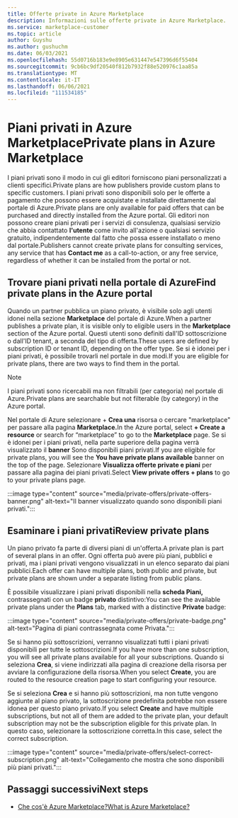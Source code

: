 ```yaml
---
title: Offerte private in Azure Marketplace
description: Informazioni sulle offerte private in Azure Marketplace.
ms.service: marketplace-customer
ms.topic: article
author: Guyshu
ms.author: gushuchm
ms.date: 06/03/2021
ms.openlocfilehash: 55d0716b183e9e8905e631447e547396d6f55404
ms.sourcegitcommit: 9cb6bc9df20540f812b7932f88e520976c1aa85a
ms.translationtype: MT
ms.contentlocale: it-IT
ms.lasthandoff: 06/06/2021
ms.locfileid: "111534185"
---
```

# <a name="private-plans-in-azure-marketplace"></a><span data-ttu-id="d2a43-103">Piani privati in Azure Marketplace</span><span class="sxs-lookup"><span data-stu-id="d2a43-103">Private plans in Azure Marketplace</span></span>

<span data-ttu-id="d2a43-104">I piani privati sono il modo in cui gli editori forniscono piani personalizzati a clienti specifici.</span><span class="sxs-lookup"><span data-stu-id="d2a43-104">Private plans are how publishers provide custom plans to specific customers.</span></span> <span data-ttu-id="d2a43-105">I piani privati sono disponibili solo per le offerte a pagamento che possono essere acquistate e installate direttamente dal portale di Azure.</span><span class="sxs-lookup"><span data-stu-id="d2a43-105">Private plans are only available for paid offers that can be purchased and directly installed from the Azure portal.</span></span> <span data-ttu-id="d2a43-106">Gli editori non possono creare piani privati per i servizi di consulenza, qualsiasi servizio che abbia contattato **l'utente** come invito all'azione o qualsiasi servizio gratuito, indipendentemente dal fatto che possa essere installato o meno dal portale.</span><span class="sxs-lookup"><span data-stu-id="d2a43-106">Publishers cannot create private plans for consulting services, any service that has **Contact me** as a call-to-action, or any free service, regardless of whether it can be installed from the portal or not.</span></span>

## <a name="find-private-plans-in-the-azure-portal"></a><span data-ttu-id="d2a43-107">Trovare piani privati nella portale di Azure</span><span class="sxs-lookup"><span data-stu-id="d2a43-107">Find private plans in the Azure portal</span></span>

<span data-ttu-id="d2a43-108">Quando un partner pubblica un piano privato, è visibile solo agli utenti idonei nella sezione **Marketplace** del portale di Azure.</span><span class="sxs-lookup"><span data-stu-id="d2a43-108">When a partner publishes a private plan, it is visible only to eligible users in the **Marketplace** section of the Azure portal.</span></span> <span data-ttu-id="d2a43-109">Questi utenti sono definiti dall'ID sottoscrizione o dall'ID tenant, a seconda del tipo di offerta.</span><span class="sxs-lookup"><span data-stu-id="d2a43-109">These users are defined by subscription ID or tenant ID, depending on the offer type.</span></span> <span data-ttu-id="d2a43-110">Se si è idonei per i piani privati, è possibile trovarli nel portale in due modi.</span><span class="sxs-lookup"><span data-stu-id="d2a43-110">If you are eligible for private plans, there are two ways to find them in the portal.</span></span>

> [!NOTE]
> <span data-ttu-id="d2a43-111">I piani privati sono ricercabili ma non filtrabili (per categoria) nel portale di Azure.</span><span class="sxs-lookup"><span data-stu-id="d2a43-111">Private plans are searchable but not filterable (by category) in the Azure portal.</span></span>

<span data-ttu-id="d2a43-112">Nel portale di Azure selezionare + **Crea una** risorsa o cercare "marketplace" per passare alla pagina **Marketplace.**</span><span class="sxs-lookup"><span data-stu-id="d2a43-112">In the Azure portal, select **+ Create a resource** or search for “marketplace” to go to the **Marketplace** page.</span></span> <span data-ttu-id="d2a43-113">Se si è idonei per i piani privati, nella parte superiore della pagina verrà visualizzato il **banner** Sono disponibili piani privati.</span><span class="sxs-lookup"><span data-stu-id="d2a43-113">If you are eligible for private plans, you will see the **You have private plans available** banner on the top of the page.</span></span> <span data-ttu-id="d2a43-114">Selezionare **Visualizza offerte private e piani** per passare alla pagina dei piani privati.</span><span class="sxs-lookup"><span data-stu-id="d2a43-114">Select **View private offers + plans** to go to your private plans page.</span></span>

:::image type="content" source="media/private-offers/private-offers-banner.png" alt-text="Il banner visualizzato quando sono disponibili piani privati.":::

## <a name="review-private-plans"></a><span data-ttu-id="d2a43-116">Esaminare i piani privati</span><span class="sxs-lookup"><span data-stu-id="d2a43-116">Review private plans</span></span>

<span data-ttu-id="d2a43-117">Un piano privato fa parte di diversi piani di un'offerta.</span><span class="sxs-lookup"><span data-stu-id="d2a43-117">A private plan is part of several plans in an offer.</span></span> <span data-ttu-id="d2a43-118">Ogni offerta può avere più piani, pubblici e privati, ma i piani privati vengono visualizzati in un elenco separato dai piani pubblici.</span><span class="sxs-lookup"><span data-stu-id="d2a43-118">Each offer can have multiple plans, both public and private, but private plans are shown under a separate listing from public plans.</span></span>

<span data-ttu-id="d2a43-119">È possibile visualizzare i piani privati disponibili nella **scheda Piani,** contrassegnati con un badge **privato** distintivo:</span><span class="sxs-lookup"><span data-stu-id="d2a43-119">You can see the available private plans under the **Plans** tab, marked with a distinctive **Private** badge:</span></span>

:::image type="content" source="media/private-offers/private-badge.png" alt-text="Pagina di piani contrassegnata come Privata.":::

<span data-ttu-id="d2a43-121">Se si hanno più sottoscrizioni, verranno visualizzati tutti i piani privati disponibili per tutte le sottoscrizioni.</span><span class="sxs-lookup"><span data-stu-id="d2a43-121">If you have more than one subscription, you will see all private plans available for all your subscriptions.</span></span> <span data-ttu-id="d2a43-122">Quando si seleziona **Crea**, si viene indirizzati alla pagina di creazione della risorsa per avviare la configurazione della risorsa.</span><span class="sxs-lookup"><span data-stu-id="d2a43-122">When you select **Create**, you are routed to the resource creation page to start configuring your resource.</span></span>

<span data-ttu-id="d2a43-123">Se si seleziona **Crea** e si hanno più sottoscrizioni, ma non tutte vengono aggiunte al piano privato, la sottoscrizione predefinita potrebbe non essere idonea per questo piano privato.</span><span class="sxs-lookup"><span data-stu-id="d2a43-123">If you select **Create** and have multiple subscriptions, but not all of them are added to the private plan, your default subscription may not be the subscription eligible for this private plan.</span></span> <span data-ttu-id="d2a43-124">In questo caso, selezionare la sottoscrizione corretta.</span><span class="sxs-lookup"><span data-stu-id="d2a43-124">In this case, select the correct subscription.</span></span>

:::image type="content" source="media/private-offers/select-correct-subscription.png" alt-text="Collegamento che mostra che sono disponibili più piani privati.":::

## <a name="next-steps"></a><span data-ttu-id="d2a43-126">Passaggi successivi</span><span class="sxs-lookup"><span data-stu-id="d2a43-126">Next steps</span></span>

- [<span data-ttu-id="d2a43-127">Che cos'è Azure Marketplace?</span><span class="sxs-lookup"><span data-stu-id="d2a43-127">What is Azure Marketplace?</span></span>](azure-marketplace-overview.md)
